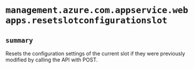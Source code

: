 # `management.azure.com.appservice.webapps.resetslotconfigurationslot`

## `summary`
Resets the configuration settings of the current slot if they were previously modified by calling the API with POST.


